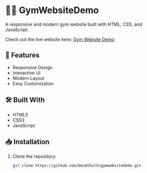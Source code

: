 # 🏋️‍♂️ GymWebsiteDemo

A responsive and modern gym website built with HTML, CSS, and JavaScript.

Check out the live website here: [Gym Website Demo](https://asgardstrength.netlify.app/)


## 🚀 Features
- Responsive Design
- Interactive UI
- Modern Layout
- Easy Customization

## 🛠️ Built With
- HTML5
- CSS3
- JavaScript
## 📥 Installation

1. Clone the repository:

   ```bash
   git clone https://github.com/DevAthulX/gymwebsitedemo.git
